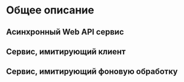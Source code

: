 # Общее описание
## Асинхронный Web API сервис


## Сервис, имитирующий клиент


## Сервис, имитирующий фоновую обработку

